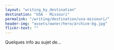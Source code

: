 ```yaml
---
layout: "writing_by_destination"
destination: "USA - Missouri"
permalink: "/writing/destination/usa-missouri/"
header-img: "assets/owner/hero/archive-bg.jpg"
flickr-text: ""
---
```


Quelques info au sujet de...